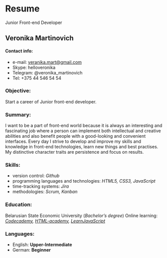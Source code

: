 # Resume
Junior Front-end Developer
## Veronika Martinovich
#### Contact info:

* e-mail: veranika.mart@gmail.com
* Skype: helloveronika
* Telegram: @veronika_martinovich
* Tel: +375 44 546 54 54

### Objective:
Start a career of Junior front-end developer.
### Summary:
I want to be a part of front-end world because it is always an interesting and fascinating job where a person can implement both intellectual and creative abilities and also benefit people with a good-looking and convenient interfaces. Every day I strive to develop and improve my skills and knowledge in front-end technologies, learn new things and best practises. My distinctive character traits are persistence and focus on results. 
### Skills:

* version control: _Github_
* programming languages and technologies: _HTML5, CSS3, JavaScript_
* time-tracking systems: _Jira_
* methodologies: _Scrum, Kanban_

### Education:
Belarusian State Economic University (_Bachelor’s degree_)
Online learning: _[Codecademy](https://www.codecademy.com/catalog/subject/all), [HTML-academy](https://htmlacademy.ru/), [LearnJavaScript](https://learn.javascript.ru/)_
### Languages:
* English: **Upper-Intermediate**
* German: **Beginner**